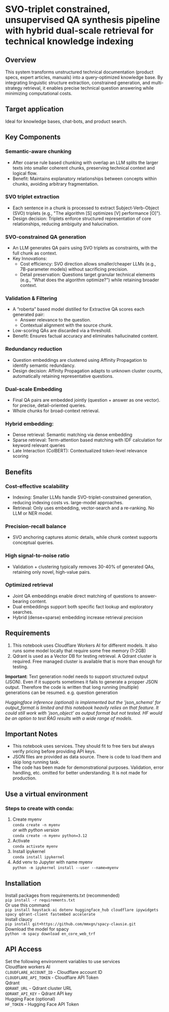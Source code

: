 # **SVO-triplet constrained, unsupervised QA synthesis pipeline with hybrid dual-scale retrieval for technical knowledge indexing**
## **Overview**
This system transforms unstructured technical documentation (product specs, expert 
articles, manuals) into a query-optimized knowledge base. By integrating linguistic 
structure extraction, constrained generation, and multi-strategy retrieval, it enables 
precise technical question answering while minimizing computational costs. 

## **Target application**
Ideal for knowledge bases, chat-bots, and product search.

## **Key Components**
### Semantic-aware chunking
- After coarse rule based chunking with overlap an LLM splits the larger texts into smaller coherent chunks, preserving technical context and logical flow.
- Benefit: Maintains explanatory relationships between concepts within chunks, avoiding arbitrary fragmentation.

### SVO triplet extraction
- Each sentence in a chunk is processed to extract Subject-Verb-Object (SVO) triplets (e.g., "The algorithm [S] optimizes [V] performance [O]").
- Design decision: Triplets enforce structured representation of core relationships, reducing ambiguity and halucination.

### SVO-constrained QA generation
- An LLM generates QA pairs using SVO triplets as constraints, with the full chunk as context.
- Key Innovations:
    - Cost efficiency: SVO direction allows smaller/cheaper LLMs (e.g., 7B-parameter models) without sacrificing precision.
    - Detail preservation: Questions target granular technical elements (e.g., "What does the algorithm optimize?") while retaining broader context.

### Validation & Filtering
- A “roberta” based model distilled for Extractive QA scores each generated pair:
    - Answer relevance to the question.
    - Contextual alignment with the source chunk.
- Low-scoring QAs are discarded via a threshold.
- Benefit: Ensures factual accuracy and eliminates hallucinated content.

### Redundancy reduction
- Question embeddings are clustered using Affinity Propagation to identify semantic redundancy.
- Design decision: Affinity Propagation adapts to unknown cluster counts, automatically retaining representative questions.

### Dual-scale Embedding
- Final QA pairs are embedded jointly (question + answer as one vector). for precise, detail-oriented queries.
- Whole chunks for broad-context retrieval.

### Hybrid embedding:
- Dense retrieval: Semantic matching via dense embedding
- Sparse retrieval: Term-attention based matching with IDF calculation for keyword relevant queries
- Late Interaction (ColBERT): Contextualized token-level relevance scoring

## **Benefits**
### Cost-effective scalability
- Indexing: Smaller LLMs handle SVO-triplet-constrained generation, reducing indexing costs vs. large-model approaches.
- Retrieval: Only uses embedding, vector-search and a re-ranking. No LLM or NER model.

### Precision-recall balance
- SVO anchoring captures atomic details, while chunk context supports conceptual queries.

### High signal-to-noise ratio
- Validation + clustering typically removes 30-40% of generated QAs, retaining only novel, high-value pairs.

### Optimized retrieval
- Joint QA embeddings enable direct matching of questions to answer-bearing content.
- Dual embeddings support both specific fact lookup and exploratory searches.
- Hybrid (dense+sparse) embedding increase retrieval precision

## **Requirements**
1. This notebook uses Cloudflare Workers AI for different models. It also runs some model locally that require some free memory (1-2GB)
2. Qdrant is used as a Vector DB for testing retrieval. A Qdrant cluster is required. Free managed cluster is available that is more than enough for testing.

**Important**: Text generation nodel needs to support structured output (JSON). Even if it supports sometimes it fails to generate a propper JSON output. Therefore the code is written that long running (multiple) generations can be resumed. e.g. question generation

*Huggingface inference (optional) is implemented but the 'json_schema' for output_format is limited and this notebook heavily relies on that feature.
It could still work with 'json_object' as output format but not tested. HF would be an option to test RAG results with a wide range of models.*

## **Important Notes**
- This notebook uses services. They should fit to free tiers but always verify pricing before providing API keys.
- JSON files are provided as data source. There is code to load them and skip long running task.
- The code has been made for demonstrational purposes. Validation, error handling, etc. omitted for better understanding. It is not made for production.

## **Use a virtual environment**
### Steps to create with conda:
1. Create myenv  
`conda create -n myenv`  
*or with python version*  
`conda create -n myenv python=3.12`
2. Activate  
`conda activate myenv`
3. Install ipykernel  
`conda install ipykernel`
4. Add venv to Jupyter with name myenv  
`python -m ipykernel install --user --name=myenv`

## **Installation**
Install packages from requirements.txt (recommended)  
`pip install -r requirements.txt`  
Or use this command  
`pip install haystack-ai dotenv huggingface_hub cloudflare ipywidgets spacy qdrant-client fastembed accelerate`  
Install claucy  
`pip install git+https://github.com/mmxgn/spacy-clausie.git`  
Download the model for spacy  
`python -m spacy download en_core_web_trf`  

## **API Access**
Set the following environment variables to use services  
Cloudflare workers AI  
`CLOUDFLARE_ACCOUNT_ID` - Cloudflare account ID  
`CLOUDFLARE_API_TOKEN` - Cloudflare API Token  
Qdrant  
`QDRANT_URL` - Qdrant cluster URL  
`QDRANT_API_KEY` - Qdrant API key  
Hugging Face (optional)  
`HF_TOKEN` - Hugging Face API Token   
